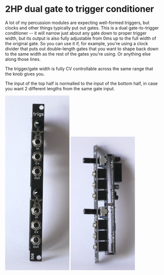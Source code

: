 # 2HP dual gate to trigger conditioner

A lot of my percussion modules are expecting well-formed triggers, but clocks and other things typically put out gates. This is a dual gate-to-trigger conditioner -- it will narrow just about any gate down to proper trigger width, but its output is also fully adjustable from 0ms up to the full width of the original gate. So you can use it if, for example, you're using a clock divider that puts out double-length gates that you want to shape back down to the same width as the rest of the gates you're using. Or anything else along those lines.

The trigger/gate width is fully CV controllable across the same range that the knob gives you.

The input of the top half is normalled to the input of the bottom half, in case you want 2 different lengths from the same gate input.

<img src="trigs-front.JPG" width=210>
<img src="trigs-side.JPG" width=210>
